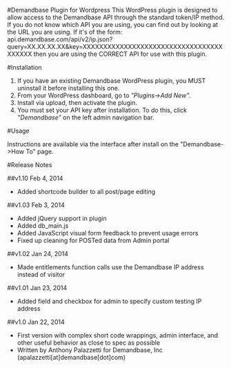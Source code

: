 #Demandbase Plugin for Wordpress
This WordPress plugin is designed to allow access to the Demandbase API through the standard token/IP method.
If you do not know which API you are using, you can find out by looking at the URL you are using.
If it's of the form: api.demandbase.com/api/v2/ip.json?query=XX.XX.XX.XX&key=XXXXXXXXXXXXXXXXXXXXXXXXXXXXXXXXXXXXXXXX then you are using the CORRECT API for use with this plugin.

#Installation

1. If you have an existing Demandbase WordPress plugin, you MUST uninstall it before installing this one.
2. From your WordPress dashboard, go to *"Plugins->Add New"*.
3. Install via upload, then activate the plugin.
4. You must set your API key after installation. To do this, click *"Demandbase"* on the left admin navigation bar.

#Usage

Instructions are available via the interface after install on the "Demandbase->How To" page.


#Release Notes

##v1.10
Feb 4, 2014
- Added shortcode builder to all post/page editing

##v1.03
Feb 3, 2014
* Added jQuery support in plugin
* Added db_main.js
* Added JavaScript visual form feedback to prevent usage errors
* Fixed up cleaning for POSTed data from Admin portal

##v1.02
Jan 24, 2014
* Made entitlements function calls use the Demandbase IP address instead of visitor

##v1.01
Jan 23, 2014
* Added field and checkbox for admin to specify custom testing IP address

##v1.0
Jan 22, 2014
* First version with complex short code wrappings, admin interface, and other useful behavior as close to spec as possible
* Written by Anthony Palazzetti for Demandbase, Inc (apalazzetti[at]demandbase[dot]com)


